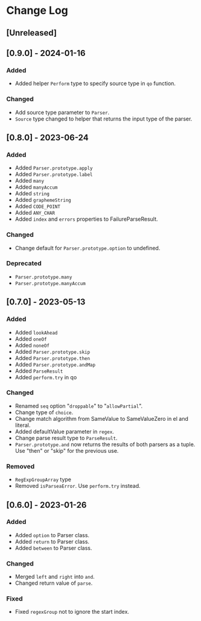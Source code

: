 
# Change Log

## [Unreleased]

## [0.9.0] - 2024-01-16
### Added
- Added helper `Perform` type to specify source type in `qo` function.

### Changed
- Add source type parameter to `Parser`.
- `Source` type changed to helper that returns the input type of the parser.

## [0.8.0] - 2023-06-24
### Added
- Added `Parser.prototype.apply`
- Added `Parser.prototype.label`
- Added `many`
- Added `manyAccum`
- Added `string`
- Added `graphemeString`
- Added `CODE_POINT`
- Added `ANY_CHAR`
- Added `index` and `errors` properties to FailureParseResult.

### Changed
- Change default for `Parser.prototype.option` to undefined.

### Deprecated
- `Parser.prototype.many`
- `Parser.prototype.manyAccum`

## [0.7.0] - 2023-05-13
### Added
- Added `lookAhead`
- Added `oneOf`
- Added `noneOf`
- Added `Parser.prototype.skip`
- Added `Parser.prototype.then`
- Added `Parser.prototype.andMap`
- Added `ParseResult`
- Added `perform.try` in qo

### Changed
- Renamed `seq` option "`droppable`" to "`allowPartial`".
- Change type of `choice`.
- Change match algorithm from SameValue to SameValueZero in el and literal.
- Added defaultValue parameter in `regex`.
- Change parse result type to `ParseResult`.
- `Parser.prototype.and` now returns the results of both parsers as a tuple. Use "then" or "skip" for the previous use.

### Removed
- `RegExpGroupArray` type
- Removed `isParseaError`. Use `perform.try` instead.

## [0.6.0] - 2023-01-26
### Added
- Added `option` to Parser class.
- Added `return` to Parser class.
- Added `between` to Parser class.

### Changed
- Merged `left` and `right` into `and`.
- Changed return value of `parse`.

### Fixed
- Fixed `regexGroup` not to ignore the start index.
